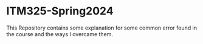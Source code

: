 # ITM325-Spring2024
This Repository contains some explanation for some common error found in the course and the ways I overcame them.

